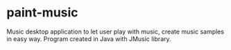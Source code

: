 # paint-music
Music desktop application to let user play with music, create music samples in easy way. Program created in Java with JMusic library.
